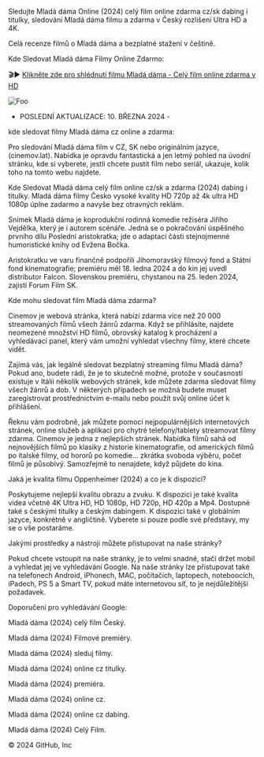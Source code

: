 Sledujte Mladá dáma Online (2024) celý film online zdarma cz/sk dabing i titulky, sledování Mladá dáma filmu a zdarma v Český rozlišení Ultra HD a 4K.

Celá recenze filmů o Mladá dáma a bezplatné stažení v češtině.

Kde Sledovat Mladá dáma Filmy Online Zdarmo:


🎬► [Klikněte zde pro shlédnutí filmu Mladá dáma - Celý film online zdarma v HD](https://cinemov.lat/cs/movie/763215)


<animated-image data-catalyst=""><a href="https://cinemov.lat/cs/movie/763215" rel="nofollow" data-target="animated-image.originalLink"><img src="https://camo.githubusercontent.com/917e6ed5c302499242165dcc02bdbce85c075fd21b35918eb9c0b771855261b8/68747470733a2f2f7374617469632e7769787374617469632e636f6d2f6d656469612f6232343966395f61646163386637306662336634356238383639313639366337376465313866337e6d76322e676966" alt="Foo" data-canonical-src="https://static.wixstatic.com/media/b249f9_adac8f70fb3f45b88691696c77de18f3~mv2.gif" style="max-width: 100%; display: inline-block;" data-target="animated-image.originalImage"></a>

- POSLEDNÍ AKTUALIZACE: 10. BŘEZNA 2024 -


kde sledovat filmy Mladá dáma cz online a zdarma:

Pro sledování Mladá dáma film v CZ, SK nebo originálním jazyce, (cinemov.lat). Nabídka je opravdu fantastická a jen letmý pohled na úvodní stránku, kde si vyberete, jestli chcete pustit film nebo seriál, ukazuje, kolik toho na tomto webu najdete.


Kde Sledovat Mladá dáma celý film online cz/sk a zdarma (2024) dabing i titulky. Mladá dáma filmy Česko vysoké kvality HD 720p až 4k ultra HD 1080p úplne zadarmo a navyše bez otravných reklám.

Snímek Mladá dáma je koprodukční rodinná komedie režiséra Jiřího Vejdělka, který je i autorem scénáře. Jedná se o pokračování úspěšného prvního dílu Poslední aristokratka; jde o adaptaci části stejnojmenné humoristické knihy od Evžena Bočka.

Aristokratku ve varu finančně podpořili Jihomoravský filmový fond a Státní fond kinematografie; premiéru měl 18. ledna 2024 a do kin jej uvedl distributor Falcon. Slovenskou premiéru, chystanou na 25. leden 2024, zajistí Forum Film SK.

Kde mohu sledovat film Mladá dáma zdarma?

Cinemov je webová stránka, která nabízí zdarma více než 20 000 streamovaných filmů všech žánrů zdarma. Když se přihlásíte, najdete neomezené množství HD filmů, obrovský katalog k procházení a vyhledávací panel, který vám umožní vyhledat všechny filmy, které chcete vidět.

Zajímá vás, jak legálně sledovat bezplatný streaming filmu Mladá dáma? Pokud ano, budete rádi, že je to skutečně možné, protože v současnosti existuje v Itálii několik webových stránek, kde můžete zdarma sledovat filmy všech žánrů a dob. V některých případech se možná budete muset zaregistrovat prostřednictvím e-mailu nebo použít svůj online účet k přihlášení.

Řeknu vám podrobně, jak můžete pomocí nejpopulárnějších internetových stránek, online služeb a aplikací pro chytré telefony/tablety streamovat filmy zdarma. Cinemov je jedna z nejlepších stránek. Nabídka filmů sahá od nejnovějších filmů po klasiky z historie kinematografie, od amerických filmů po italské filmy, od hororů po komedie… zkrátka svoboda výběru, počet filmů je působivý. Samozřejmě to nenajdete, když půjdete do kina.

Jaká je kvalita filmu Oppenheimer (2024) a co je k dispozici?

Poskytujeme nejlepší kvalitu obrazu a zvuku. K dispozici je také kvalita videa včetně 4K Ultra HD, HD 1080p, HD 720p, HD 420p a Mp4. Dostupné také s českými titulky a českým dabingem. K dispozici také v globálním jazyce, konkrétně v angličtině. Vyberete si pouze podle své představy, my se o vše postaráme.

Jakými prostředky a nástroji můžete přistupovat na naše stránky?

Pokud chcete vstoupit na naše stránky, je to velmi snadné, stačí držet mobil a vyhledat jej ve vyhledávání Google. Na naše stránky lze přistupovat také na telefonech Android, iPhonech, MAC, počítačích, laptopech, noteboocích, iPadech, PS 5 a Smart TV, pokud máte internetovou síť, to je nejdůležitější požadavek.

Doporučení pro vyhledávání Google:

Mladá dáma (2024) celý film Český.

Mladá dáma (2024) Filmové premiéry.

Mladá dáma (2024) sleduj filmy.

Mladá dáma (2024) online cz titulky.

Mladá dáma (2024) premiéra.

Mladá dáma (2024) online cz.

Mladá dáma (2024) online cz dabing.

Mladá dáma (2024) Celý Film.

© 2024 GitHub, Inc
